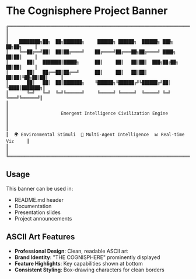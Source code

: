 # The Cognisphere Project Banner

```
╔══════════════════════════════════════════════════════════════════════════════╗
║                                                                              ║
║    ████████╗██╗  ██╗███████╗     ██████╗ ██████╗  ██████╗ ███╗   ██╗██╗     ║
║    ╚══██╔══╝██║  ██║██╔════╝    ██╔════╝██╔═══██╗██╔════╝ ████╗  ██║██║     ║
║       ██║   ███████║█████╗      ██║     ██║   ██║██║  ███╗██╔██╗ ██║██║     ║
║       ██║   ██╔══██║██╔══╝      ██║     ██║   ██║██║   ██║██║╚██╗██║██║     ║
║       ██║   ██║  ██║███████╗    ╚██████╗╚██████╔╝╚██████╔╝██║ ╚████║███████╗║
║       ╚═╝   ╚═╝  ╚═╝╚══════╝     ╚═════╝ ╚═════╝  ╚═════╝ ╚═╝  ╚═══╝╚══════╝║
║                                                                              ║
║                    Emergent Intelligence Civilization Engine                 ║
║                                                                              ║
║  🌍 Environmental Stimuli  🧠 Multi-Agent Intelligence  📊 Real-time Viz     ║
║                                                                              ║
╚══════════════════════════════════════════════════════════════════════════════╝
```

## Usage

This banner can be used in:
- README.md header
- Documentation
- Presentation slides
- Project announcements

## ASCII Art Features

- **Professional Design**: Clean, readable ASCII art
- **Brand Identity**: "THE COGNISPHERE" prominently displayed
- **Feature Highlights**: Key capabilities shown at bottom
- **Consistent Styling**: Box-drawing characters for clean borders
